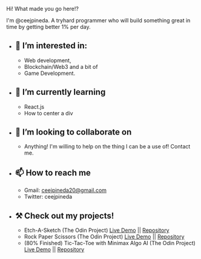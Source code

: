 Hi! What made you go here!?

I'm @ceejpineda. A tryhard programmer who will build something great in time by getting better 1% per day.

- 👀 I’m interested in: 
  - 
  - Web development, 
  - Blockchain/Web3 
    and a bit of 
  - Game Development.

- 🌱 I’m currently learning
  - 
  - React.js
  - How to center a div
 
- 💞️ I’m looking to collaborate on
  -
  - Anything! I'm willing to help on the thing I can be a use of! Contact me. 


- 📫 How to reach me
  - 
  - Gmail: ceejpineda20@gmail.com
  - Twitter: ceejpineda

- ⚒️ Check out my projects!
  - 
  - Etch-A-Sketch (The Odin Project) [Live Demo](https://ceejpineda.github.io/Etch-A-Sketch/) || [Repository](https://github.com/ceejpineda/Etch-A-Sketch)
  - Rock Paper Scissors (The Odin Project) [Live Demo](https://ceejpineda.github.io/rpsTheOdinProject/) || [Repository](https://github.com/ceejpineda/rpsTheOdinProject)
  - (80% Finished) Tic-Tac-Toe with Minimax Algo AI (The Odin Project) [Live Demo](https://ceejpineda.github.io/Tic-Tac-Toe-AI/) || [Repository](https://github.com/ceejpineda/Tic-Tac-Toe-AI)


<!---
ceejpineda/ceejpineda is a ✨ special ✨ repository because its `README.md` (this file) appears on your GitHub profile.
You can click the Preview link to take a look at your changes.
--->
